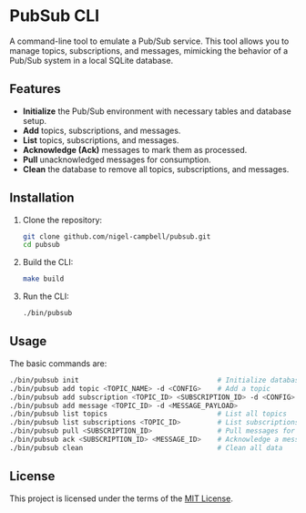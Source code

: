 # PubSub CLI

A command-line tool to emulate a Pub/Sub service. This tool allows you to manage topics, subscriptions, and messages, mimicking the behavior of a Pub/Sub system in a local SQLite database.

## Features

- **Initialize** the Pub/Sub environment with necessary tables and database setup.
- **Add** topics, subscriptions, and messages.
- **List** topics, subscriptions, and messages.
- **Acknowledge (Ack)** messages to mark them as processed.
- **Pull** unacknowledged messages for consumption.
- **Clean** the database to remove all topics, subscriptions, and messages.

## Installation

1. Clone the repository:
   ```bash
   git clone github.com/nigel-campbell/pubsub.git
   cd pubsub
   ```

2. Build the CLI:
   ```bash
   make build
   ```

3. Run the CLI:
   ```bash
   ./bin/pubsub
   ```

## Usage

The basic commands are:

```bash
./bin/pubsub init                                  # Initialize database and tables
./bin/pubsub add topic <TOPIC_NAME> -d <CONFIG>    # Add a topic
./bin/pubsub add subscription <TOPIC_ID> <SUBSCRIPTION_ID> -d <CONFIG>   # Add a subscription
./bin/pubsub add message <TOPIC_ID> -d <MESSAGE_PAYLOAD>                # Add a message
./bin/pubsub list topics                           # List all topics
./bin/pubsub list subscriptions <TOPIC_ID>         # List subscriptions for a topic
./bin/pubsub pull <SUBSCRIPTION_ID>                # Pull messages for a subscription
./bin/pubsub ack <SUBSCRIPTION_ID> <MESSAGE_ID>    # Acknowledge a message
./bin/pubsub clean                                 # Clean all data
```

## License

This project is licensed under the terms of the [MIT License](LICENSE).
